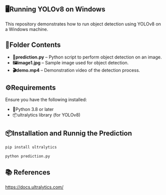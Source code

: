 ## 🖥️Running YOLOv8 on Windows

This repository demonstrates how to run object detection using YOLOv8 on a Windows machine.

## 📂Folder Contents

- **🐍prediction.py** – Python script to perform object detection on an image.
- **🖼️image1.jpg** – Sample image used for object detection.
- **🎬demo.mp4** – Demonstration video of the detection process.

## ⚙️Requirements

Ensure you have the following installed:

- 🐍Python 3.8 or later
- 📦ultralytics library (for YOLOv8)

## 📦Installation and Runnig the Prediction

```bash
pip install ultralytics
```

```bash
python prediction.py
```


## 📚 References

https://docs.ultralytics.com/
